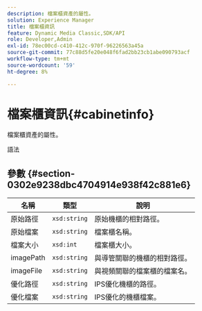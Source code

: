 ```yaml
---
description: 檔案櫃資產的屬性。
solution: Experience Manager
title: 檔案櫃資訊
feature: Dynamic Media Classic,SDK/API
role: Developer,Admin
exl-id: 78ec00cd-c410-412c-970f-96226563a45a
source-git-commit: 77c88d5fe20e048f6fad2bb23cb1abe090793acf
workflow-type: tm+mt
source-wordcount: '59'
ht-degree: 8%

---
```


# 檔案櫃資訊{#cabinetinfo}

檔案櫃資產的屬性。

語法

## 參數 {#section-0302e9238dbc4704914e938f42c881e6}

| 名稱 | 類型 | 說明 |
|---|---|---|
| 原始路徑 | `xsd:string` | 原始機櫃的相對路徑。 |
| 原始檔案 | `xsd:string` | 檔案櫃名稱。 |
| 檔案大小 | `xsd:int` | 檔案櫃大小。 |
| imagePath | `xsd:string` | 與導管關聯的機櫃的相對路徑。 |
| imageFile | `xsd:string` | 與視頻關聯的檔案櫃的檔案名。 |
| 優化路徑 | `xsd:string` | IPS優化機櫃的路徑。 |
| 優化檔案 | `xsd:string` | IPS優化的機櫃檔案。 |
